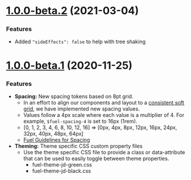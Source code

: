 # [1.0.0-beta.2](https://github.deere.com/ux/fuel-tokens/tree/v1.0.0-beta.2) (2021-03-04)

### Features
- Added `"sideEffects": false` to help with tree shaking 

# [1.0.0-beta.1](https://github.deere.com/ux/fuel-tokens/tree/v1.0.0-beta.1) (2020-11-25)

### Features
- **Spacing:** New spacing tokens based on 8pt grid.
  - In an effort to align our components and layout to a [consistent soft grid](https://spec.fm/specifics/8-pt-grid), we have implemented new spacing values.
  - Values follow a 4px scale where each value is a multiplier of 4. For example, `$fuel-spacing-4` is set to 16px (1rem).
  - [0, 1, 2, 3, 4, 6, 8, 10, 12, 16] => [0px, 4px, 8px, 12px, 16px, 24px, 32px, 40px, 48px, 64px]
  - [Fuel Guidelines for Spacing](https://ux.deere.com/design-system/design-tokens/spacing/)
- **Theming:** Theme specific CSS custom property files
  - Use the theme specific CSS file to provide a class or data-attribute that can be used to easily toggle between theme properties. 
    - fuel-theme-jd-green.css
    - fuel-theme-jd-black.css

